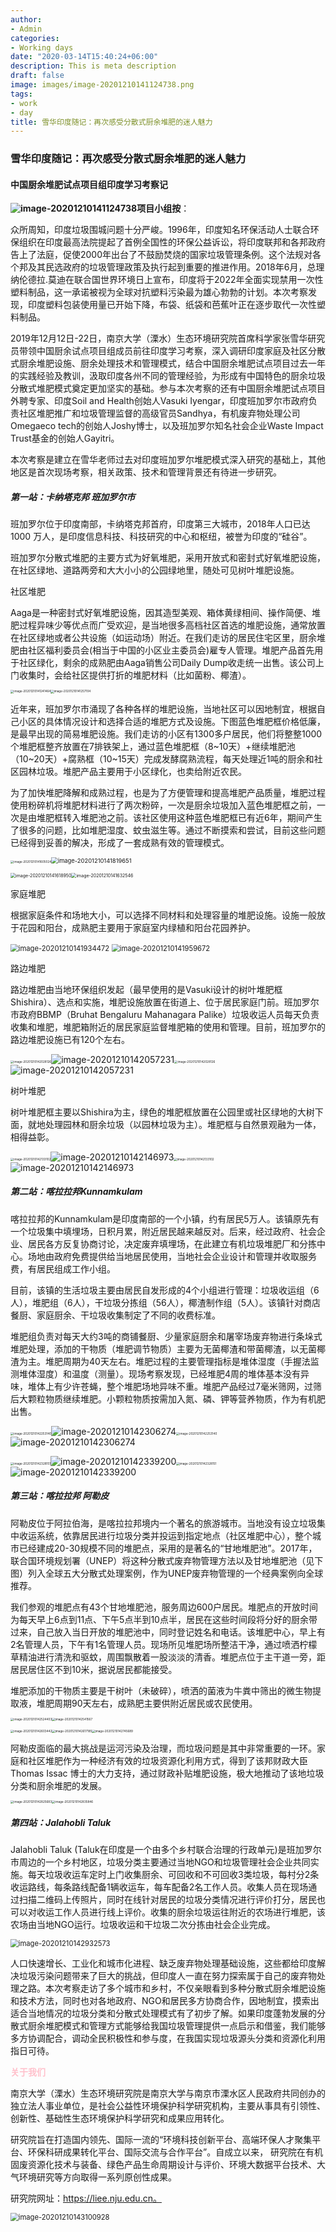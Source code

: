 ```yaml
---
author:
- Admin
categories:
- Working days
date: "2020-03-14T15:40:24+06:00"
description: This is meta description
draft: false
image: images/image-20201210141124738.png
tags:
- work
- day
title: 雪华印度随记：再次感受分散式厨余堆肥的迷人魅力
---
```

### 雪华印度随记：再次感受分散式厨余堆肥的迷人魅力

#### **中国厨余堆肥试点项目组印度学习考察记**



**![image-20201210141124738](images/image-20201210141124738.png)项目小组按**：

众所周知，印度垃圾围城问题十分严峻。1996年，印度知名环保活动人士联合环保组织在印度最高法院提起了首例全国性的环保公益诉讼，将印度联邦和各邦政府告上了法庭，促使2000年出台了不鼓励焚烧的国家垃圾管理条例。这个法规对各个邦及其民选政府的垃圾管理政策及执行起到重要的推进作用。2018年6月，总理纳伦德拉.莫迪在联合国世界环境日上宣布，印度将于2022年全面实现禁用一次性塑料制品，这一承诺被视为全球对抗塑料污染最为雄心勃勃的计划。本次考察发现，印度塑料包装使用量已开始下降，布袋、纸袋和芭蕉叶正在逐步取代一次性塑料制品。

2019年12月12日-22日，南京大学（溧水）生态环境研究院首席科学家张雪华研究员带领中国厨余试点项目组成员前往印度学习考察，深入调研印度家庭及社区分散式厨余堆肥设施、厨余处理技术和管理模式，结合中国厨余堆肥试点项目过去一年的实践经验及教训，汲取印度各州不同的管理经验，为形成有中国特色的厨余垃圾分散式堆肥模式奠定更加坚实的基础。参与本次考察的还有中国厨余堆肥试点项目外聘专家、印度Soil and Health创始人Vasuki Iyengar，印度班加罗尔市政府负责社区堆肥推广和垃圾管理监督的高级官员Sandhya，有机废弃物处理公司Omegaeco tech的创始人Joshy博士，以及班加罗尔知名社会企业Waste Impact Trust基金的创始人Gayitri。

本次考察是建立在雪华老师过去对印度班加罗尔堆肥模式深入研究的基础上，其他地区是首次现场考察，相关政策、技术和管理背景还有待进一步研究。

##### **第一站：卡纳塔克邦 班加罗尔市**

班加罗尔位于印度南部，卡纳塔克邦首府，印度第三大城市，2018年人口已达1000 万人，是印度信息科技、科技研究的中心和枢纽，被誉为印度的“硅谷”。

班加罗尔分散式堆肥的主要方式为好氧堆肥，采用开放式和密封式好氧堆肥设施，在社区绿地、道路两旁和大大小小的公园绿地里，随处可见树叶堆肥设施。

社区堆肥

Aaga是一种密封式好氧堆肥设施，因其造型美观、箱体黄绿相间、操作简便、堆肥过程异味少等优点而广受欢迎，是当地很多高档社区首选的堆肥设施，通常放置在社区绿地或者公共设施（如运动场）附近。在我们走访的居民住宅区里，厨余堆肥由社区福利委员会(相当于中国的小区业主委员会)雇专人管理。堆肥产品首先用于社区绿化，剩余的成熟肥由Aaga销售公司Daily Dump收走统一出售。该公司上门收集时，会给社区提供打折的堆肥材料（比如菌粉、椰渣）。



<img src="images/image-20201210141241464.png" alt="image-20201210141241464" style="zoom: 33%;" /><img src="images/image-20201210141257104.png" alt="image-20201210141257104" style="zoom:33%;" />

近年来，班加罗尔市涌现了各种各样的堆肥设施，当地社区可以因地制宜，根据自己小区的具体情况设计和选择合适的堆肥方式及设施。下图蓝色堆肥框价格低廉，是最早出现的简易堆肥设施。我们走访的小区有1300多户居民，他们将整整1000个堆肥框整齐放置在7排铁架上，通过蓝色堆肥框（8~10天）+继续堆肥池（10~20天）+腐熟框（10~15天）完成发酵腐熟流程，每天处理近1吨的厨余和社区园林垃圾。堆肥产品主要用于小区绿化，也卖给附近农民。

为了加快堆肥降解和成熟过程，也是为了方便管理和提高堆肥产品质量，堆肥过程使用粉碎机将堆肥材料进行了两次粉碎，一次是厨余垃圾加入蓝色堆肥框之前，一次是由堆肥框转入堆肥池之前。该社区使用这种蓝色堆肥框已有近6年，期间产生了很多的问题，比如堆肥湿度、蚊虫滋生等。通过不断摸索和尝试，目前这些问题已经得到妥善的解决，形成了一套成熟有效的管理模式。

<img src="images/image-20201210141605024.png" alt="image-20201210141605024" style="zoom: 33%;" /><img src="images/image-20201210141819651.png" alt="image-20201210141819651" style="zoom: 67%;" />

<img src="images/image-20201210141618950.png" alt="image-20201210141618950" style="zoom: 50%;" /><img src="images/image-20201210141632546.png" alt="image-20201210141632546" style="zoom:50%;" />


家庭堆肥

根据家庭条件和场地大小，可以选择不同材料和处理容量的堆肥设施。设施一般放于花园和阳台，成熟肥主要用于家庭室内绿植和阳台花园养护。

<img src="images/image-20201210141934472.png" alt="image-20201210141934472" style="zoom: 80%;" />

<img src="images/image-20201210141959672.png" alt="image-20201210141959672" style="zoom:80%;" />

路边堆肥

路边堆肥由当地环保组织发起（最早使用的是Vasuki设计的树叶堆肥框Shishira）、选点和实施，堆肥设施放置在街道上、位于居民家庭门前。班加罗尔市政府BBMP（Bruhat Bengaluru Mahanagara Palike）垃圾收运人员每天负责收集和堆肥，堆肥箱附近的居民家庭监督堆肥箱的使用和管理。目前，班加罗尔的路边堆肥设施已有120个左右。

<img src="images/image-20201210142028126.png" alt="image-20201210142028126" style="zoom: 33%;" />![image-20201210142057231](images/image-20201210142057231.png)<img src="images/image-20201210142028126.png" alt="image-20201210142028126" style="zoom: 33%;" />![image-20201210142057231](images/image-20201210142057231.png)

树叶堆肥

树叶堆肥框主要以Shishira为主，绿色的堆肥框放置在公园里或社区绿地的大树下面，就地处理园林和厨余垃圾（以园林垃圾为主）。堆肥框与自然景观融为一体，相得益彰。

<img src="images/image-20201210142133102.png" alt="image-20201210142133102" style="zoom:33%;" />![image-20201210142146973](images/image-20201210142146973.png)<img src="images/image-20201210142133102.png" alt="image-20201210142133102" style="zoom:33%;" />![image-20201210142146973](images/image-20201210142146973.png)

##### **第二站：喀拉拉邦Kunnamkulam**

 喀拉拉邦的Kunnamkulam是印度南部的一个小镇，约有居民5万人。该镇原先有一个垃圾集中填埋场，日积月累，附近居民越来越反对。后来，经过政府、社会企业、居民各方反复协商讨论，决定废弃填埋场，在此建立有机垃圾堆肥厂和分拣中心。场地由政府免费提供给当地居民使用，当地社会企业设计和管理并收取服务费，有居民组成工作小组。

目前，该镇的生活垃圾主要由居民自发形成的4个小组进行管理：垃圾收运组（6人），堆肥组（6人），干垃圾分拣组（56人），椰渣制作组（5人）。该镇针对商店餐厨、家庭厨余、干垃圾收集制定了不同的收费标准。

堆肥组负责对每天大约3吨的商铺餐厨、少量家庭厨余和屠宰场废弃物进行条垛式堆肥处理，添加的干物质（堆肥调节物质）主要为无菌椰渣和带菌椰渣，以无菌椰渣为主。堆肥周期为40天左右。堆肥过程的主要管理指标是堆体湿度（手握法监测堆体湿度）和温度（测量）。现场考察发现，已经堆肥4周的堆体基本没有异味，堆体上有少许苍蝇，整个堆肥场地异味不重。堆肥产品经过7毫米筛网，过筛后大颗粒物质继续堆肥。小颗粒物质按需加入氮、磷、钾等营养物质，作为有机肥出售。

<img src="images/image-20201210142253140.png" alt="image-20201210142253140" style="zoom:33%;" />![image-20201210142306274](images/image-20201210142306274.png)<img src="images/image-20201210142253140.png" alt="image-20201210142253140" style="zoom:33%;" />![image-20201210142306274](images/image-20201210142306274.png)

<img src="images/image-20201210142328151.png" alt="image-20201210142328151" style="zoom:33%;" />![image-20201210142339200](images/image-20201210142339200.png)<img src="images/image-20201210142328151.png" alt="image-20201210142328151" style="zoom:33%;" />![image-20201210142339200](images/image-20201210142339200.png)

##### **第三站：喀拉拉邦 阿勒皮**

阿勒皮位于阿拉伯海，是喀拉拉邦境内一个著名的旅游城市。当地没有设立垃圾集中收运系统，依靠居民进行垃圾分类并投运到指定地点（社区堆肥中心），整个城市已经建成20-30规模不同的堆肥点，采用的是著名的“甘地堆肥池”。2017年，联合国环境规划署（UNEP）将这种分散式废弃物管理方法以及甘地堆肥池（见下图）列入全球五大分散式处理案例，作为UNEP废弃物管理的一个经典案例向全球推荐。

我们参观的堆肥点有43个甘地堆肥池，服务周边600户居民。堆肥点的开放时间为每天早上6点到11点、下午5点半到10点半，居民在这些时间段将分好的厨余带过来，自己放入当日开放的堆肥池中，同时登记姓名和电话。该堆肥中心，早上有2名管理人员，下午有1名管理人员。现场所见堆肥场所整洁干净，通过喷洒柠檬草精油进行清洗和驱蚊，周围飘散着一股淡淡的清香。堆肥点位于主干道一旁，距居民居住区不到10米，据说居民都能接受。

堆肥添加的干物质主要是干树叶（未破碎），喷洒的菌液为牛粪中筛出的微生物提取液，堆肥周期90天左右，成熟肥主要供附近居民或农民使用。

<img src="images/image-20201210142524403.png" alt="image-20201210142524403" style="zoom: 33%;" /><img src="images/image-20201210142541567.png" alt="image-20201210142541567" style="zoom:33%;" />

<img src="images/image-20201210142603442.png" alt="image-20201210142603442" style="zoom: 33%;" /><img src="images/image-20201210142617185.png" alt="image-20201210142617185" style="zoom: 33%;" /><img src="images/image-20201210142745689.png" alt="image-20201210142745689" style="zoom:33%;" />

阿勒皮面临的最大挑战是运河污染及治理，而垃圾问题是其中非常重要的一环。家庭和社区堆肥作为一种经济有效的垃圾资源化利用方式，得到了该邦财政大臣Thomas Issac 博士的大力支持，通过财政补贴堆肥设施，极大地推动了该地垃圾分类和厨余堆肥的发展。

<img src="images/image-20201210142825683.png" alt="image-20201210142825683" style="zoom: 33%;" /><img src="images/image-20201210142835846.png" alt="image-20201210142835846" style="zoom: 33%;" />

##### **第四站：Jalahobli Taluk**

 Jalahobli Taluk (Taluk在印度是一个由多个乡村联合治理的行政单元)是班加罗尔市周边的一个乡村地区，垃圾分类主要通过当地NGO和垃圾管理社会企业共同实施。每天垃圾收运车定时上门收集厨余、可回收和不可回收3类垃圾，每村分2条收运路线，每条路线配备1辆收运车，每车配备2名工作人员。收集人员在现场通过扫描二维码上传照片，同时在线针对居民的垃圾分类情况进行评价打分，居民也可以对收运工作人员进行线上评价。收集的厨余垃圾运往附近的农场进行堆肥，该农场由当地NGO运行。垃圾收运和干垃圾二次分拣由社会企业完成。

<img src="images/image-20201210142932573.png" alt="image-20201210142932573" style="zoom: 80%;" />

人口快速增长、工业化和城市化进程、缺乏废弃物处理基础设施，这些都给印度解决垃圾污染问题带来了巨大的挑战，但印度人一直在努力探索属于自己的废弃物处理之路。本次考察走访了多个城市和乡村，不仅亲眼看到多种分散式厨余堆肥设施和技术方法，同时也对各地政府、NGO和居民多方协商合作，因地制宜，摸索出适合当地情况的垃圾分类和分散式处理模式有了初步了解。如果印度蓬勃发展的分散式厨余堆肥模式和管理方式能够给我国垃圾管理提供一点启示和借鉴，我们能够多方协调配合，调动全民积极性和参与度，在我国实现垃圾源头分类和资源化利用指日可待。

<span style='color:pink;background:背景颜色;font-size:文字大小;font-family:字体;'>**关于我们**</span>

南京大学（溧水）生态环境研究院是南京大学与南京市溧水区人民政府共同创办的独立法人事业单位，是社会公益性环境保护科学研究机构，主要从事具有引领性、创新性、基础性生态环境保护科学研究和成果应用转化。

研究院旨在打造国内领先、国际一流的“环境科技创新平台、高端环保人才聚集平台、环保科研成果转化平台、国际交流与合作平台”。自成立以来， 研究院在有机固废资源化技术与装备、绿色产品生命周期设计与评价、环境大数据平台技术、大气环境研究等方向取得一系列原创性成果。

研究院网址：https://liee.nju.edu.cn。

<img src="images/image-20201210143100928.png" alt="image-20201210143100928" style="zoom:80%;" />